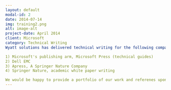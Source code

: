 ```yaml
---
layout: default
modal-id: 2
date: 2014-07-14
img: training2.png
alt: image-alt
project-date: April 2014
client: Microsoft
category: Technical Writing
Wyatt solutions has delivered technical writing for the following companies:

1) Microsoft's publishing arm, Microsoft Press (technical guides)
2) Dell EMC 
3) Apress, A Springer Nature Company
4) Springer Nature, academic white paper writing

We would be happy to provide a portfolio of our work and referenes upon request. 
---
```

